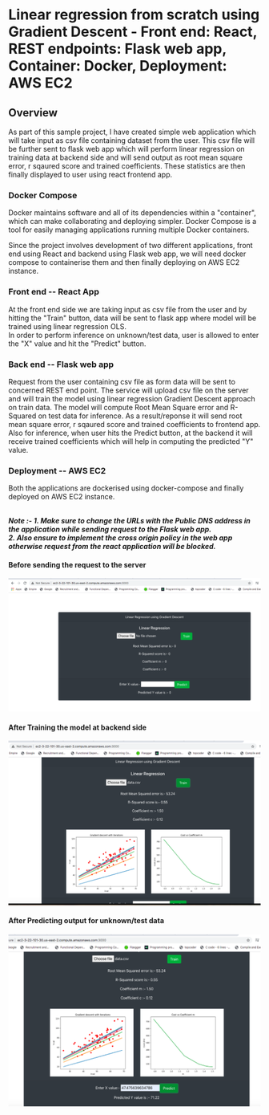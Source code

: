 # Linear regression from scratch using Gradient Descent - Front end: React, REST endpoints: Flask web app, Container: Docker, Deployment: AWS EC2

## Overview
As part of this sample project, I have created simple web application which will take input as csv file containing dataset from the user. 
This csv file will be further sent to flask web app which will perform linear regression on training data at backend side and will send output as 
root mean square error, r sqaured score and trained coefficients. These statistics are then finally displayed to user using react frontend app.

### Docker Compose
Docker maintains software and all of its dependencies within a "container", which can make collaborating and deploying simpler. 
Docker Compose is a tool for easily managing applications running multiple Docker containers.

Since the project involves development of two different applications, front end using React and  backend using Flask web app, we will need docker compose to containerise them and then finally deploying on AWS EC2 instance.

### Front end -- React App
At the front end side we are taking input as csv file from the user and by hitting the "Train" button, data will be sent to flask app where model will be trained using linear regression OLS. <br/>
In order to perform inference on unknown/test data, user is allowed to enter the "X" value and hit the "Predict" button.

### Back end -- Flask web app
Request from the user containing csv file as form data will be sent to concerned REST end point.
The service will upload csv file on the server and will train the model using linear regression Gradient Descent approach on train data.
The model will compute Root Mean Square error and R-Squared on test data for inference.
As a result/reponse it will send root mean square error, r sqaured score and trained coefficients to frontend app.
Also for inference, when user hits the Predict button, at the backend it will receive trained coefficients which will help in computing the predicted "Y" value.


### Deployment -- AWS EC2
Both the applications are dockerised using docker-compose and finally deployed on AWS EC2 instance. <br /><br />

***Note :- 1. Make sure to change the URLs with the Public DNS address in the application while sending request to the Flask web app. <br />
           2. Also ensure to implement the cross origin policy in the web app otherwise request from the react application will be blocked.***

#### Before sending the request to the server

![alt text](/LR_GradientDescent_react_flask_docker_aws/images/pic1.png?raw=true)

#### After Training the model at backend side

![alt text](/LR_GradientDescent_react_flask_docker_aws/images/pic2.png?raw=true)

#### After Predicting output for unknown/test data

![alt text](/LR_GradientDescent_react_flask_docker_aws/images/pic3.png?raw=true)

